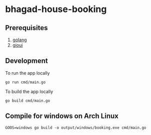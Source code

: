 # bhagad-house-booking

## Prerequisites

1. [golang](https://go.dev/)
2. [gioui](https://gioui.org/)

## Development
To run the app locally
```#!console
go run cmd/main.go
```
To build the app locally
```#!console
go build cmd/main.go
```

## Compile for windows on Arch Linux
```#!console
GOOS=windows go build -o output/windows/booking.exe cmd/main.go
```